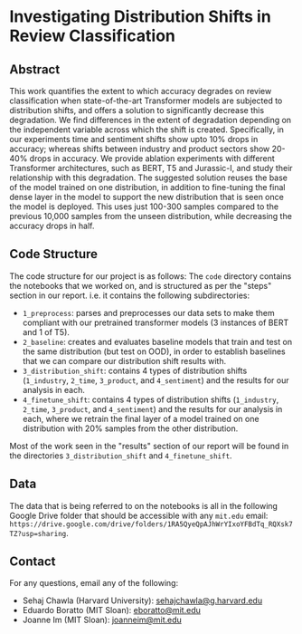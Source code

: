 # Investigating Distribution Shifts in Review Classification

## Abstract

This work quantifies the extent to which accuracy degrades on review classification when state-of-the-art Transformer models are subjected to distribution shifts, and offers a solution to significantly decrease this degradation. We find differences in the extent of degradation depending on the independent variable across which the shift is created. Specifically, in our experiments time and sentiment shifts show upto 10% drops in accuracy; whereas shifts between industry and product sectors show 20-40% drops in accuracy. We provide ablation experiments with different Transformer architectures, such as BERT, T5 and Jurassic-I, and study their relationship with this degradation. The suggested solution reuses the base of the model trained on one distribution, in addition to fine-tuning the final dense layer in the model to support the new distribution that is seen once the model is deployed. This uses just 100-300 samples compared to the previous 10,000 samples from the unseen distribution, while decreasing the accuracy drops in half.

## Code Structure

The code structure for our project is as follows:
The `code` directory contains the notebooks that we worked on, and is structured as per the "steps" section in our report. i.e. it contains the following subdirectories:
* `1_preprocess`: parses and preprocesses our data sets to make them compliant with our pretrained transformer models (3 instances of BERT and 1 of T5).
* `2_baseline`: creates and evaluates baseline models that train and test on the same distribution (but test on OOD), in order to establish baselines that we can compare our distribution shift results with.
* `3_distribution_shift`: contains 4 types of distribution shifts (`1_industry`, `2_time`, `3_product`, and `4_sentiment`) and the results for our analysis in each. 
* `4_finetune_shift`: contains 4 types of distribution shifts (`1_industry`, `2_time`, `3_product`, and `4_sentiment`) and the results for our analysis in each, where we retrain the final layer of a model trained on one distribution with 20% samples from the other distribution. 

Most of the work seen in the "results" section of our report will be found in the directories `3_distribution_shift` and `4_finetune_shift`.

## Data

The data that is being referred to on the notebooks is all in the following Google Drive folder that should be accessible with any `mit.edu` email: `https://drive.google.com/drive/folders/1RA5QyeQpAJhWrYIxoYFBdTq_RQXsk7TZ?usp=sharing`.

## Contact

For any questions, email any of the following:
* Sehaj Chawla (Harvard University): sehajchawla@g.harvard.edu
* Eduardo Boratto (MIT Sloan): eboratto@mit.edu
* Joanne Im (MIT Sloan): joanneim@mit.edu
